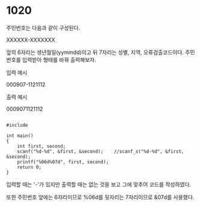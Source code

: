 # 1020

주민번호는 다음과 같이 구성된다.

XXXXXX-XXXXXXX

앞의 6자리는 생년월일(yymmdd)이고 뒤 7자리는 성별, 지역, 오류검출코드이다.
주민번호를 입력받아 형태를 바꿔 출력해보자.

입력 예시   

000907-1121112

출력 예시

0009071121112

<pre><code>
#include<stdio.h>

int main()
{
	int first, second;
	scanf("%d-%d", &first, &second);	//scanf_s("%d-%d", &first, &second);
	printf("%06d%07d", first, second);
	return 0;
}
</code></pre>

입력할 때는 '-'가 있지만 출력할 때는 없는 것을 보고 그에 맞추어 코드를 작성하였다.

또한 주민번호 앞에는 6자리이므로 %06d를 뒷자리는 7자리이므로 &07d를 사용했다.